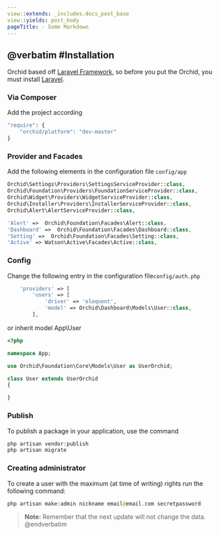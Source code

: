 ```yaml
---
view::extends: _includes.docs_post_base
view::yields: post_body
pageTitle: - Some Markdown
---
```

@verbatim
#Installation 
----------

Orchid based off [Laravel Framework](http://laravel.com), so before you put the Orchid, you must install [Laravel](http://laravel.com).


### Via Composer

Add the project according
```php
"require": {
    "orchid/platform": "dev-master"
}
```

###  Provider and Facades


Add the following elements in the configuration file `config/app`
```php
Orchid\Settings\Providers\SettingsServiceProvider::class,
Orchid\Foundation\Providers\FoundationServiceProvider::class,
Orchid\Widget\Providers\WidgetServiceProvider::class,
Orchid\Installer\Providers\InstallerServiceProvider::class,
Orchid\Alert\AlertServiceProvider::class,
```

```php
'Alert' =>  Orchid\Foundation\Facades\Alert::class,
'Dashboard' =>  Orchid\Foundation\Facades\Dashboard::class,
'Setting' =>  Orchid\Foundation\Facades\Setting::class,
'Active' => Watson\Active\Facades\Active::class,
```


### Config

Change the following entry in the configuration file`config/auth.php`

```php
    'providers' => [
        'users' => [
            'driver' => 'eloquent',
            'model' => Orchid\Dashboard\Models\User::class,
        ],
```

or inherit model App\User

```php
<?php

namespace App;

use Orchid\Foundation\Core\Models\User as UserOrchid;

class User extends UserOrchid
{

}

```


### Publish

To publish a package in your application, use the command
```php
php artisan vendor:publish
php artisan migrate
```


### Creating administrator


To create a user with the maximum (at time of writing) rights
run the following command:


```php
php artisan make:admin nickname email@email.com secretpassword
```

> **Note:** Remember that the next update will not change the data.
@endverbatim